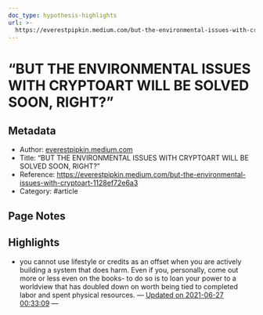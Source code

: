 ```yaml
---
doc_type: hypothesis-highlights
url: >-
  https://everestpipkin.medium.com/but-the-environmental-issues-with-cryptoart-1128ef72e6a3
---
```

# “BUT THE ENVIRONMENTAL ISSUES WITH CRYPTOART WILL BE SOLVED SOON, RIGHT?”

## Metadata
- Author: [everestpipkin.medium.com]()
- Title: “BUT THE ENVIRONMENTAL ISSUES WITH CRYPTOART WILL BE SOLVED SOON, RIGHT?”
- Reference: https://everestpipkin.medium.com/but-the-environmental-issues-with-cryptoart-1128ef72e6a3
- Category: #article

## Page Notes


## Highlights
- you cannot use lifestyle or credits as an offset when you are actively building a system that does harm. Even if you, personally, come out more or less even on the books- to do so is to loan your power to a worldview that has doubled down on worth being tied to completed labor and spent physical resources. — [Updated on 2021-06-27 00:33:09](https://hyp.is/z45HWNaTEeuVWk_N5HIjtg/everestpipkin.medium.com/but-the-environmental-issues-with-cryptoart-1128ef72e6a3)  — 

